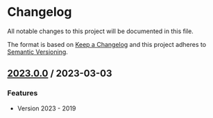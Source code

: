 # Changelog
All notable changes to this project will be documented in this file.

The format is based on [Keep a Changelog](http://keepachangelog.com/en/1.0.0/)
and this project adheres to [Semantic Versioning](http://semver.org/spec/v2.0.0.html).

## [2023.0.0] / 2023-03-03
### Features
- Version 2023 - 2019

[vNext]: ../../compare/2023.0.0...HEAD
[2023.0.0]: ../../compare/2023.0.0